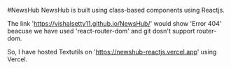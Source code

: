 #NewsHub
NewsHub is built using class-based components using Reactjs.

The link 'https://vishalsetty11.github.io/NewsHub/' would show 'Error 404' beacuse we have used 'react-router-dom' and git dosn't support router-dom.

So, I have hosted Textutils on 'https://newshub-reactjs.vercel.app' using Vercel.

